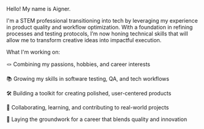 Hello! My name is Aigner.

I'm a STEM professional transitioning into tech by leveraging my experience in product quality and workflow optimization. With a foundation in refining processes and testing protocols, I’m now honing technical skills that will allow me to transform creative ideas into impactful execution. 

What I'm working on:

🪢 Combining my passions, hobbies, and career interests

📚 Growing my skills in software testing, QA, and tech workflows

🛠️ Building a toolkit for creating polished, user-centered products

🤝 Collaborating, learning, and contributing to real-world projects

🚀 Laying the groundwork for a career that blends quality and innovation
